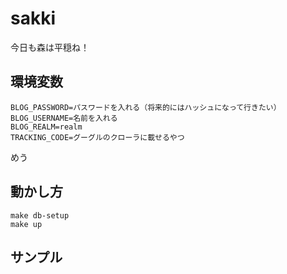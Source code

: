 # sakki
今日も森は平穏ね！

## 環境変数

```
BLOG_PASSWORD=パスワードを入れる（将来的にはハッシュになって行きたい）
BLOG_USERNAME=名前を入れる
BLOG_REALM=realm
TRACKING_CODE=グーグルのクローラに載せるやつ
```
めう

## 動かし方

```
make db-setup
make up
```

## サンプル

[](https://himanoa.com)
